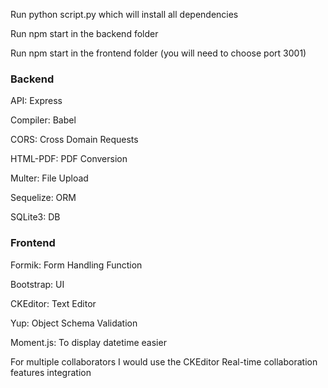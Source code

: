 Run python script.py which will install all dependencies

Run npm start in the backend folder

Run npm start in the frontend folder (you will need to choose port 3001)


### Backend

API: Express

Compiler: Babel

CORS: Cross Domain Requests

HTML-PDF: PDF Conversion

Multer: File Upload

Sequelize: ORM

SQLite3: DB


### Frontend

Formik: Form Handling Function

Bootstrap: UI

CKEditor: Text Editor

Yup: Object Schema Validation

Moment.js: To display datetime easier


For multiple collaborators I would use the CKEditor Real-time collaboration features integration 